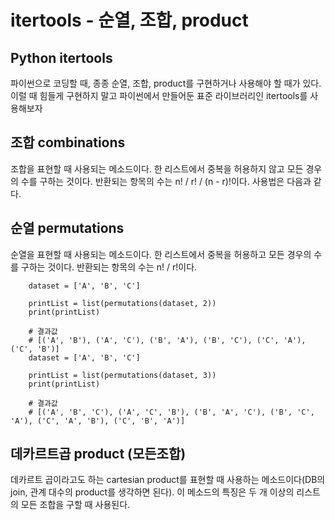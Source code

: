 # itertools - 순열, 조합, product

## Python itertools
파이썬으로 코딩할 때, 종종 순열, 조합, product를 구현하거나 사용해야 할 때가 있다. 이럴 때 힘들게 구현하지 말고 파이썬에서 만들어둔 표준 라이브러리인 itertools를 사용해보자

## 조합 combinations
조합을 표현할 때 사용되는 메소드이다. 한 리스트에서 중복을 허용하지 않고 모든 경우의 수를 구하는 것이다. 반환되는 항목의 수는 n! / r! / (n - r)!이다. 사용법은 다음과 같다.

## 순열 permutations
순열을 표현할 때 사용되는 메소드이다. 한 리스트에서 중복을 허용하고 모든 경우의 수를 구하는 것이다. 반환되는 항목의 수는 n! / r!이다.

```
    dataset = ['A', 'B', 'C']

    printList = list(permutations(dataset, 2))
    print(printList)
    
    # 결과값
    # [('A', 'B'), ('A', 'C'), ('B', 'A'), ('B', 'C'), ('C', 'A'), ('C', 'B')]
    dataset = ['A', 'B', 'C']

    printList = list(permutations(dataset, 3))
    print(printList)
    
    # 결과값
    # [('A', 'B', 'C'), ('A', 'C', 'B'), ('B', 'A', 'C'), ('B', 'C', 'A'), ('C', 'A', 'B'), ('C', 'B', 'A')]
```
## 데카르트곱 product (모든조합)
데카르트 곱이라고도 하는 cartesian product를 표현할 때 사용하는 메소드이다(DB의 join, 관계 대수의 product를 생각하면 된다). 이 메소드의 특징은 두 개 이상의 리스트의 모든 조합을 구할 때 사용된다.